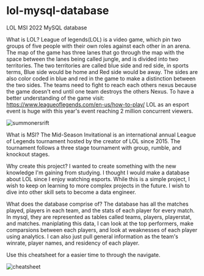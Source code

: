 # lol-mysql-database
LOL MSI 2022 MySQL database 

What is LOL?
League of legends(LOL) is a video game, which pin two groups of five people with their own roles against each other in an arena. The map of the game has three lanes that go through the map with the space between the lanes being called jungle, and is divided into two territories. The two territories are called blue side and red side, in sports terms, Blue side would be home and Red side would be away. The sides are also color coded in blue and red in the game to make a distinction between the two sides. The teams need to fight to reach each others nexus because the game doesn't end until one team destroys the others Nexus. To have a better understanding of the game visit: https://www.leagueoflegends.com/en-us/how-to-play/ LOL as an esport event is huge with this year's event reaching 2 million concurrent viewers. 

![summonersrift](https://github.com/gmod916/lol-mysql-database/blob/main/summonersrift.jpg)



What is MSI?
The Mid-Season Invitational is an international annual League of Legends tournament hosted by the creator of LOL since 2015. The tournament follows a three stage tournament with group, rumble, and knockout stages.

Why create this project?
I wanted to create something with the new knowledge I'm gaining from studying. I thought I would make a database about LOL since I enjoy watching esports. While this is a simple project, I wish to keep on learning to more complex projects in the future. I wish to dive into other skill sets to become a data engineer. 

What does the database comprise of?
The database has all the matches played, players in each team, and the stats of each player for every match. In mysql, they are represented as tables called teams, players, playerstat, and matches. maniplating this data, I can look at the top performers, make comparsions between each players, and look at weaknesses of each player using analytics. I can also just pull general information as the team's winrate, player names, and residency of each player. 

Use this cheatsheet for a easier time to through the navigate.

![cheatsheet](https://github.com/gmod916/lol-mysql-database/blob/main/cheatsheet.png)
